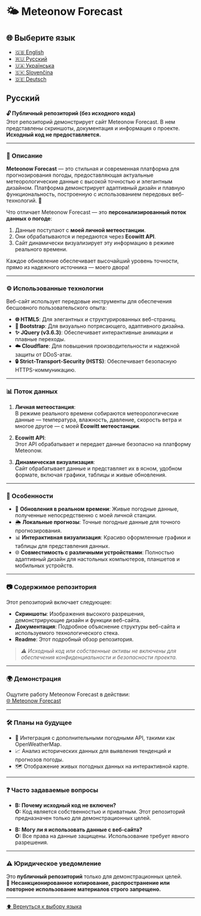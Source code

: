 # 🌤️ Meteonow Forecast

## 🌐 Выберите язык

- [🇬🇧 English](README.md)
- [🇷🇺 Русский](README.ru.md)
- [🇺🇦 Українська](README.ua.md)
- [🇸🇰 Slovenčina](README.sk.md)
- [🇩🇪 Deutsch](README.de.md)

## Русский

**🔓 Публичный репозиторий (без исходного кода)**  
Этот репозиторий демонстрирует сайт Meteonow Forecast. В нем представлены скриншоты, документация и информация о проекте. **Исходный код не предоставляется.**

---

### 📝 Описание

**Meteonow Forecast** — это стильная и современная платформа для прогнозирования погоды, предоставляющая актуальные метеорологические данные с высокой точностью и элегантным дизайном. Платформа демонстрирует адаптивный дизайн и плавную функциональность, построенную с использованием передовых веб-технологий. 🌟

Что отличает Meteonow Forecast — это **персонализированный поток данных о погоде**:
1. Данные поступают с **моей личной метеостанции**.
2. Они обрабатываются и передаются через **Ecowitt API**.
3. Сайт динамически визуализирует эту информацию в режиме реального времени.

Каждое обновление обеспечивает высочайший уровень точности, прямо из надежного источника — моего двора!

---

### ⚙️ Использованные технологии

Веб-сайт использует передовые инструменты для обеспечения бесшовного пользовательского опыта:

- **🌐 HTML5**: Для элегантных и структурированных веб-страниц.
- **🎨 Bootstrap**: Для визуально потрясающего, адаптивного дизайна.
- **✨ JQuery (v3.6.3)**: Обеспечивает интерактивные анимации и плавные переходы.
- **☁️ Cloudflare**: Для повышения производительности и надежной защиты от DDoS-атак.
- **🔒 Strict-Transport-Security (HSTS)**: Обеспечивает безопасную HTTPS-коммуникацию.

---

### 📊 Поток данных

1. **Личная метеостанция**:  
   В режиме реального времени собираются метеорологические данные — температура, влажность, давление, скорость ветра и многое другое — с моей **Ecowitt метеостанции**.

2. **Ecowitt API**:  
   Этот API обрабатывает и передает данные безопасно на платформу Meteonow.

3. **Динамическая визуализация**:  
   Сайт обрабатывает данные и представляет их в ясном, удобном формате, включая графики, таблицы и живые обновления.

---

### 📖 Особенности

- 📡 **Обновления в реальном времени**: Живые погодные данные, полученные непосредственно с моей личной станции.  
- 🌦️ **Локальные прогнозы**: Точные погодные данные для точного прогнозирования.  
- 📊 **Интерактивная визуализация**: Красиво оформленные графики и таблицы для представления данных.  
- 🌐 **Совместимость с различными устройствами**: Полностью адаптивный дизайн для настольных компьютеров, планшетов и мобильных устройств.  

---

### 📷 Содержимое репозитория

Этот репозиторий включает следующее:

- **Скриншоты**: Изображения высокого разрешения, демонстрирующие дизайн и функции веб-сайта.  
- **Документация**: Подробное объяснение структуры веб-сайта и используемого технологического стека.  
- **Readme**: Этот подробный обзор репозитория.

> *⚠️ Исходный код или собственные активы не включены для обеспечения конфиденциальности и безопасности проекта.*

---

### 🌍 Демонстрация

Ощутите работу Meteonow Forecast в действии:  
[🌐 Meteonow Forecast](https://meteonow.eu)

---

### 🛠️ Планы на будущее

- 🌟 Интеграция с дополнительными погодными API, такими как OpenWeatherMap.  
- 📈 Анализ исторических данных для выявления тенденций и прогнозов погоды.  
- 🗺️ Отображение живых погодных данных на интерактивной карте.  

---

### ❓ Часто задаваемые вопросы

- **В: Почему исходный код не включен?**  
  **О:** Код является собственностью и приватным. Этот репозиторий предназначен только для демонстрационных целей.
  
- **В: Могу ли я использовать данные с веб-сайта?**  
  **О:** Все права на данные защищены. Использование требует явного разрешения.

---

### ⚠️ Юридическое уведомление

Это **публичный репозиторий** только для демонстрационных целей.  
🚫 **Несанкционированное копирование, распространение или повторное использование материалов строго запрещено.**

---

[⬆️ Вернуться к выбору языка](README.md)

